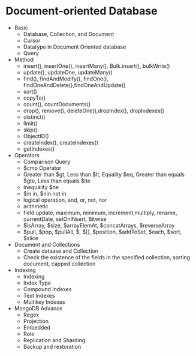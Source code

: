 # Document-oriented Database
- Basic
  - Database, Collection, and Document
  - Cursor
  - Datatype in Document Oriented database
  - Query
- Method
  - insert(), insertOne(), insertMany(), Bulk.insert(), bulkWrite()
  - update(), updateOne, updateMany()
  - find(), findAndModify(), findOne(), findOneAndDelete(),findOneAndUpdate()
  - sort()
  - copyTo()
  - count(), countDocuments()
  - drop(), remove(), deleteOne(),dropIndex(), dropIndexes()
  - distinct()
  - limit()
  - skip()
  - ObjectID()
  - createIndex(), createIndexes()
  - getIndexes()
- Operators
  - Comparison Query
  - $cmp Operator
  - Greater than $gt, Less than $lt, Equality $eq, Greater than equals $gte, Less than equals $lte
  - Inequality $ne
  - $in in, $nin not in
  - logical operation, and, or, not, nor
  - arithmetic
  - field update, maximum, minimum, increment,multiply, rename, currentDate, setOnINsert, Bitwise
  - $isArray, $size, $arrayElemAt, $concatArrays, $reverseArray
  - $pull, $pop, $pullAll, $, $[], $position, $addToSet, $each, $sort, $slice
- Document and Collections
  - Create dataase and Collection
  - Check the existence of the fields in the specified collection, sorting document, capped collection
- Indexing
  - Indexing
  - Index Type
  - Compound Indexes
  - Text Indexes
  - Multikey Indexes
- MongoDB Advance
  - Regex
  - Projection
  - Embedded
  - Role
  - Replication and Sharding
  - Backup and restoration
